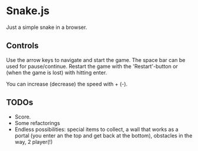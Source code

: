 # Snake.js

Just a simple snake in a browser.

## Controls

Use the arrow keys to navigate and start the game. The space bar can be
used for pause/continue. Restart the game with the 'Restart'-button or
(when the game is lost) with hitting enter.

You can increase (decrease) the speed with + (-).

## TODOs

- Score.
- Some refactorings
- Endless possibilities: special items to collect, a wall that works as
  a portal (you enter an the top and get back at the bottom), obstacles
in the way, 2 player(!)
